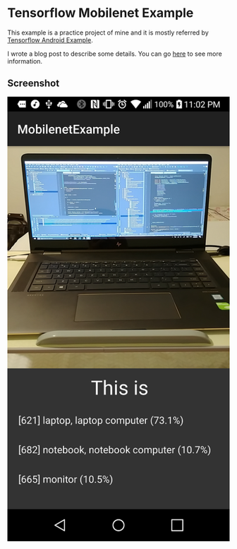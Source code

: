 # Tensorflow Mobilenet Example

This example is a practice project of mine and it is mostly referred by [Tensorflow Android Example](https://github.com/tensorflow/tensorflow/tree/master/tensorflow/examples/android).

I wrote a blog post to describe some details. You can go [here](https://wadehuang36.github.io/2017/07/20/offline-image-classifier-on-android.html) to see more information.

## Screenshot
![screenshot](./screenshots/screenshot-1.png)


